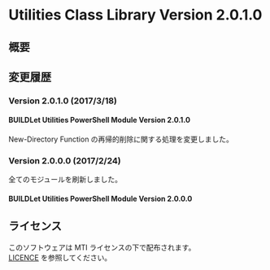 # Utilities Class Library Version 2.0.1.0

## 概要


## 変更履歴

### Version 2.0.1.0 (2017/3/18)
#### BUILDLet Utilities PowerShell Module Version 2.0.1.0  
New-Directory Function の再帰的削除に関する処理を変更しました。

### Version 2.0.0.0 (2017/2/24)
全てのモジュールを刷新しました。  
#### BUILDLet Utilities PowerShell Module Version 2.0.0.0

## ライセンス
このソフトウェアは MTI ライセンスの下で配布されます。  
[LICENCE](/LICENSE "LICENSE") を参照してください。
